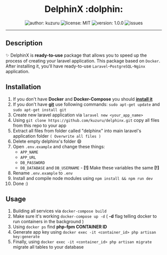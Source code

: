 <h1 align="center">DelphinX :dolphin:</h1>

<p align="center">
  <img src="https://img.shields.io/badge/author-kuzuru-blue" alt="author: kuzuru">
  <img src="https://img.shields.io/npm/l/apache" alt="license: MIT">
  <img src="https://img.shields.io/badge/version-1.1.12-informational" alt="version: 1.0.0">
  <img src="https://img.shields.io/github/issues/kuzuru/delphinx" alt="issues">
 </p>
 
***

## Description
:sparkles: DelphinX is **ready-to-use** package that allows you to speed up the process of creating your laravel application. This package based on `Docker`. After installing it, you'll have ready-to-use `Laravel`-`PostgreSQL`-`Nginx` application.

## Installation
1. If you don't have **Docker** and **Docker-Compose** you should **[install it](https://docs.docker.com/compose/install/)**
2. If you don't have **[git](https://git-scm.com/)** use following commands: `sudo apt-get update` and `sudo apt-get install git`
3. Create new laravel application via `laravel new <your_app_name>`
4. Using `git clone https://github.com/kuzuru/delphinx.git` copy all files from this repo to your app
5. Extract all files from folder called "delphinx" into main laravel's application folder `( Overwrite all files )`
6. Delete empty delphinx's folder :smile:
7. Open `.env.example` and change these things:
    * `APP_NAME`
    * `APP_URL`
    * `DB_PASSWORD`
    * `DB_DATABASE` and `DB_USERNAME` - **[!]** Make these variables the same **[!]**
8. Rename `.env.example` to `.env`
9. Install and compile node modules using `npm install && npm run dev`
10. Done :)

## Usage
1. Building all services via `docker-compose build`
2. Make sure it's working `docker-compose up -d` ( **-d** flag telling docker to run containers in the background )
3. Using `docker ps` find **php-fpm CONTAINER ID**
4. Generate app key using `docker exec -it <container_id> php artisan key:generate`
5. Finally, using `docker exec -it <container_id> php artisan migrate` migrate all tables to your database